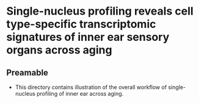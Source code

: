 # Single-nucleus profiling reveals cell type-specific transcriptomic signatures of inner ear sensory organs across aging

## Preamable
- This directory contains illustration of the overall workflow of single-nucleus profiling of inner ear across aging.

